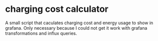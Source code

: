 # charging cost calculator

A small script that caculates charging cost and energy usage to show in grafana. Only necessary because I could not get it work with grafana transformations and influx queries.
